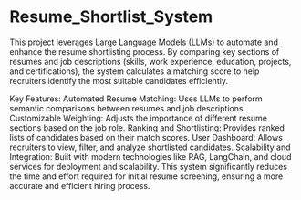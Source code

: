 # Resume_Shortlist_System
This project leverages Large Language Models (LLMs) to automate and enhance the resume shortlisting process. By comparing key sections of resumes and job descriptions (skills, work experience, education, projects, and certifications), the system calculates a matching score to help recruiters identify the most suitable candidates efficiently.

Key Features:
Automated Resume Matching: Uses LLMs to perform semantic comparisons between resumes and job descriptions.
Customizable Weighting: Adjusts the importance of different resume sections based on the job role.
Ranking and Shortlisting: Provides ranked lists of candidates based on their match scores.
User Dashboard: Allows recruiters to view, filter, and analyze shortlisted candidates.
Scalability and Integration: Built with modern technologies like RAG, LangChain, and cloud services for deployment and scalability.
This system significantly reduces the time and effort required for initial resume screening, ensuring a more accurate and efficient hiring process.
